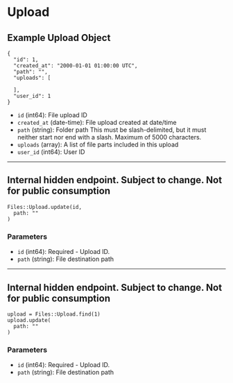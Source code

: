 # Upload

## Example Upload Object

```
{
  "id": 1,
  "created_at": "2000-01-01 01:00:00 UTC",
  "path": "",
  "uploads": [

  ],
  "user_id": 1
}
```

* `id` (int64): File upload ID
* `created_at` (date-time): File upload created at date/time
* `path` (string): Folder path This must be slash-delimited, but it must neither start nor end with a slash. Maximum of 5000 characters.
* `uploads` (array): A list of file parts included in this upload
* `user_id` (int64): User ID


---

## Internal hidden endpoint.  Subject to change.  Not for public consumption

```
Files::Upload.update(id, 
  path: ""
)
```

### Parameters

* `id` (int64): Required - Upload ID.
* `path` (string): File destination path


---

## Internal hidden endpoint.  Subject to change.  Not for public consumption

```
upload = Files::Upload.find(1)
upload.update(
  path: ""
)
```

### Parameters

* `id` (int64): Required - Upload ID.
* `path` (string): File destination path
